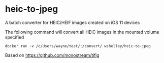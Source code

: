 # heic-to-jpeg

A batch converter for HEIC/HEIF images created on iOS 11 devices

The following command will convert all HEIC images in the mounted volume specified

`docker run -v /c/Users/wayne/test/:/convert/ wshelley/heic-to-jpeg`

Based on https://github.com/monostream/tifig
